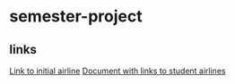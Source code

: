 # semester-project
## links
[Link to initial airline](http://airline-plaul.rhcloud.com/#/links)
[Document with links to student airlines](https://docs.google.com/document/d/1nyMYw6OFwxVcVxB7V2oZ99jx_6i3qde-P5v59ji2A6s/edit)
